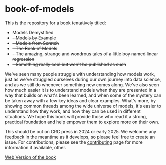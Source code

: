 # book-of-models

This is the repository for a book ~~tentatively~~ titled:

- Models Demystified
- ~~- Models by Example~~
- ~~- Models from Scratch~~
- ~~- The Book of Models~~
- ~~- The amazing, strange and wondrous tales of a little boy named linear regression~~
- ~~- Something really cool but won't be published as such~~


We've seen many people struggle with understanding how models work, just as we've struggled ourselves during our own journey into data science, and as we still do whenever something new comes along. We've also seen how much easier it is to understand models when they are presented in a way that builds on what's been learned, and when some of the mystery can be taken away with a few key ideas and clear examples. What's more, by showing common threads among the wide universe of models, it's easier to understand how they work, and how they can be used in different situations. We hope this book will provide those who read it a strong, practical foundation and help empower them to explore more on their own.



This should be out on CRC press in 2024 or early 2025. We welcome any feedback in the meantime as it develops, so please feel free to create an issue. For contributions, please see the [contributing](CONTRIBUTING.md) page for more information if available, other.

[Web Version of the book](https://m-clark.github.io/book-of-models/)
